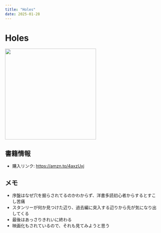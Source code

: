 ```yaml
---
title: "Holes"
date: 2025-01-28
---
```

# Holes
[<img src="https://m.media-amazon.com/images/I/81zp1N-1HFL._SL1500_.jpg" width="300">](https://amzn.to/4axzUxj)
## 書籍情報
- 購入リンク: <https://amzn.to/4axzUxj>
## メモ
- 序盤はなぜ穴を掘らされてるのかわからず、洋書多読初心者からするとすこし苦痛
- スタンリーが何か見つけた辺り、過去編に突入する辺りから先が気になり出してくる
- 最後はあっさりきれいに終わる
- 映画化もされているので、それも見てみようと思う